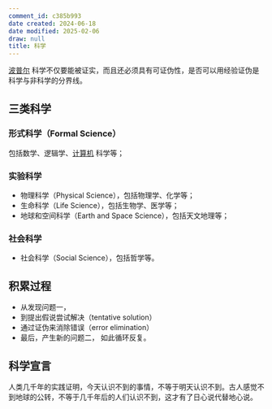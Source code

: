 ```yaml
---
comment_id: c385b993
date created: 2024-06-18
date modified: 2025-02-06
draw: null
title: 科学
---
```

[波普尔](波普尔.md) 科学不仅要能被证实，而且还必须具有可证伪性，是否可以用经验证伪是科学与非科学的分界线。

<!-- more -->

## 三类科学

### 形式科学（Formal Science）

包括数学、逻辑学、[计算机](计算机.md) 科学等；

### 实验科学

- 物理科学（Physical Science），包括物理学、化学等；
- 生命科学（Life Science），包括生物学、医学等；
- 地球和空间科学（Earth and Space Science），包括天文地理等；

### 社会科学

- 社会科学（Social Science），包括哲学等。

## 积累过程

- 从发现问题一，
- 到提出假说尝试解决（tentative solution）
- 通过证伪来消除错误（error elimination）
- 最后，产生新的问题二，
如此循环反复。

## 科学宣言

人类几千年的实践证明，今天认识不到的事情，不等于明天认识不到。古人感觉不到地球的公转，不等于几千年后的人们认识不到，这才有了日心说代替地心说。
